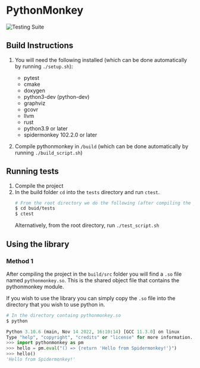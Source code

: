 # PythonMonkey

![Testing Suite](https://github.com/Kings-Distributed-Systems/PythonMonkey/actions/workflows/tests.yaml/badge.svg)

## Build Instructions
1. You will need the following installed (which can be done automatically by running ``./setup.sh``):
    - pytest
    - cmake
    - doxygen 
    - python3-dev (python-dev)
    - graphviz
    - gcovr
    - llvm
    - rust
    - python3.9 or later
    - spidermonkey 102.2.0 or later

2. Compile pythonmonkey in ``/build`` (which can be done automatically by running ``./build_script.sh``)

## Running tests
1. Compile the project 
2. In the build folder `cd` into the `tests` directory and run `ctest`.
    ```bash
    # From the root directory we do the following (after compiling the project)
    $ cd buid/tests
    $ ctest
    ```
    Alternatively, from the root directory, run ``./test_script.sh``

## Using the library

### Method 1
After compiling the project in the `build/src` folder you will find a `.so` file named `pythonmonkey.so`. This is the shared object file that contains the pythonmonkey module.

If you wish to use the library you can simply copy the `.so` file into the directory that you wish to use python in.
```bash
# In the directory containg pythonmonkey.so
$ python
```
```py
Python 3.10.6 (main, Nov 14 2022, 16:10:14) [GCC 11.3.0] on linux
Type "help", "copyright", "credits" or "license" for more information.
>>> import pythonmonkey as pm
>>> hello = pm.eval("() => {return 'Hello from Spidermonkey!'}")
>>> hello()
'Hello from Spidermonkey!'
```